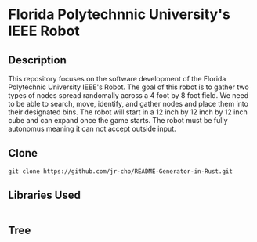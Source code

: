 # Florida Polytechnnic University's IEEE Robot

## Description
This repository focuses on the software development of the Florida Polytechnic University IEEE's Robot. The goal of this robot is to gather two types of nodes spread randomally across a 4 foot by 8 foot field. We need to be able to search, move, identify, and gather nodes and place them into their designated bins. The robot will start in a 12 inch by 12 inch by 12 inch cube and can expand once the game starts. The robot must be fully autonomus meaning it can not accept outside input.

## Clone
```
git clone https://github.com/jr-cho/README-Generator-in-Rust.git
```

## Libraries Used
```

```

## Tree
```

```